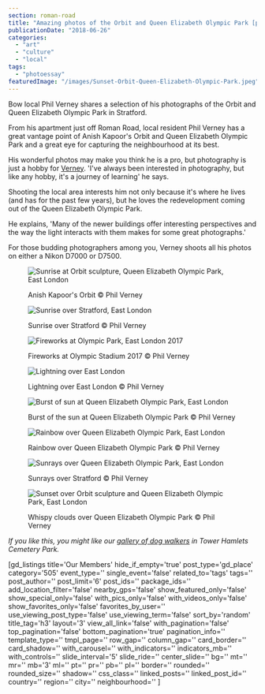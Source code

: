 ```yaml
---
section: roman-road
title: "Amazing photos of the Orbit and Queen Elizabeth Olympic Park [photoessay]"
publicationDate: "2018-06-26"
categories: 
  - "art"
  - "culture"
  - "local"
tags: 
  - "photoessay"
featuredImage: "/images/Sunset-Orbit-Queen-Elizabeth-Olympic-Park.jpeg"
---
```


Bow local Phil Verney shares a selection of his photographs of the Orbit and Queen Elizabeth Olympic Park in Stratford.

From his apartment just off Roman Road, local resident Phil Verney has a great vantage point of Anish Kapoor's Orbit and Queen Elizabeth Olympic Park and a great eye for capturing the neighbourhood at its best.

His wonderful photos may make you think he is a pro, but photography is just a hobby for [Verney](https://www.instagram.com/philverney/). 'I've always been interested in photography, but like any hobby, it's a journey of learning' he says.

Shooting the local area interests him not only because it's where he lives (and has for the past few years), but he loves the redevelopment coming out of the Queen Elizabeth Olympic Park.

He explains, 'Many of the newer buildings offer interesting perspectives and the way the light interacts with them makes for some great photographs.'

For those budding photographers among you, Verney shoots all his photos on either a Nikon D7000 or D7500.

<figure>

![Sunrise at Orbit sculpture, Queen Elizabeth Olympic Park, East London](/images/Sunrise-orbit-east-london.jpg)

<figcaption>

Anish Kapoor's Orbit © Phil Verney

</figcaption>

</figure>

<figure>

![Sunrise over Stratford, East London](/images/Orbit-stadium-dramatic-skies-1.jpg)

<figcaption>

Sunrise over Stratford © Phil Verney

</figcaption>

</figure>

<figure>

![Fireworks at Olympic Park, East London 2017](/images/Orbit-stadium-Rolling-Stones-London-Stadium.jpg)

<figcaption>

Fireworks at Olympic Stadium 2017 © Phil Verney

</figcaption>

</figure>

<figure>

![Lightning over East London](/images/Lightning-Storm-Orbit-Olympic-Park-1.jpg)

<figcaption>

Lightning over East London © Phil Verney

</figcaption>

</figure>

<figure>

![Burst of sun at Queen Elizabeth Olympic Park, East London](/images/Sunrise-orbit-Queen-Elizabeth-Olympic-Park.jpg)

<figcaption>

Burst of the sun at Queen Elizabeth Olympic Park © Phil Verney

</figcaption>

</figure>

<figure>

![Rainbow over Queen Elizabeth Olympic Park, East London](/images/Rainbow-Queen-Elizabeth-Olympic-Park.jpg)

<figcaption>

Rainbow over Queen Elizabeth Olympic Park © Phil Verney

</figcaption>

</figure>

<figure>

![Sunrays over Queen Elizabeth Olympic Park, East London](/images/Sunrays-Clouds-queen-elizabeth-olympic-park.jpg)

<figcaption>

Sunrays over Stratford © Phil Verney

</figcaption>

</figure>

<figure>

![Sunset over Orbit sculpture and Queen Elizabeth Olympic Park, East London](/images/Sunset-Orbit-Queen-Elizabeth-Olympic-Park.jpeg)

<figcaption>

Whispy clouds over Queen Elizabeth Olympic Park © Phil Verney

</figcaption>

</figure>

_If you like this, you might like our [gallery of dog walkers](https://romanroadlondon.com/dogs-owners-tower-hamlets-cemetery-park-photos-tania-olive/) in Tower Hamlets Cemetery Park._

\[gd\_listings title='Our Members' hide\_if\_empty='true' post\_type='gd\_place' category='505' event\_type='' single\_event='false' related\_to='tags' tags='' post\_author='' post\_limit='6' post\_ids='' package\_ids='' add\_location\_filter='false' nearby\_gps='false' show\_featured\_only='false' show\_special\_only='false' with\_pics\_only='false' with\_videos\_only='false' show\_favorites\_only='false' favorites\_by\_user='' use\_viewing\_post\_type='false' use\_viewing\_term='false' sort\_by='random' title\_tag='h3' layout='3' view\_all\_link='false' with\_pagination='false' top\_pagination='false' bottom\_pagination='true' pagination\_info='' template\_type='' tmpl\_page='' row\_gap='' column\_gap='' card\_border='' card\_shadow='' with\_carousel='' with\_indicators='' indicators\_mb='' with\_controls='' slide\_interval='5' slide\_ride='' center\_slide='' bg='' mt='' mr='' mb='3' ml='' pt='' pr='' pb='' pl='' border='' rounded='' rounded\_size='' shadow='' css\_class='' linked\_posts='' linked\_post\_id='' country='' region='' city='' neighbourhood='' \]
